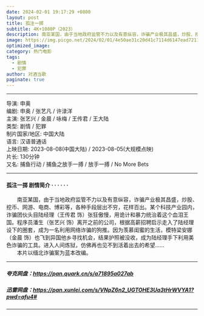 ```yaml
---
date: 2024-02-01 19:17:29 +0800
layout: post
title: 孤注一掷
subtitle: 4K+1080P（2023）
description: 南亚某国，由于当地政府监管不力以及有意纵容，诈骗产业极其昌盛，炒股、挖币、网游、电商、博彩等，各种手段层出不穷，花样百出。某个科技产业园内，诈骗团伙头目陆经理张狂傲慢，用诡计和暴力统治着这个血泪王国...
image: https://img.picgo.net/2024/02/01/4e50ae31c20d41c7114d6147ead72119d23215d9518170a4.webp
optimized_image:
category: 热门电影
tags:
  - 剧情
  - 犯罪
author: 对酒当歌
paginate: true
---
```


---

导演: 申奥  
编剧: 申奥 / 张艺凡 / 许渌洋  
主演: 张艺兴 / 金晨 / 咏梅 / 王传君 / 王大陆  
类型: 剧情 / 犯罪  
制片国家/地区: 中国大陆  
语言: 汉语普通话  
上映日期: 2023-08-08(中国大陆) / 2023-08-05(大规模点映)  
片长: 130分钟  
又名: 捕鱼行动 / 捕鱼之放手一搏 / 放手一搏 / No More Bets  

---

#### 孤注一掷 剧情简介 · · · · · ·

　　南亚某国，由于当地政府监管不力以及有意纵容，诈骗产业极其昌盛，炒股、挖币、网游、电商、博彩等，各种手段层出不穷，花样百出。某个科技产业园内，诈骗团伙头目陆经理（王传君 饰）张狂傲慢，用诡计和暴力统治着这个血泪王国。程序员潘生（张艺兴 饰）离开之前的公司，根据高薪招聘启示走入了陆经理设下的圈套，成为一名利用网络诈骗的狗推。因为羡慕闺蜜的生活，模特梁安娜（金晨 饰）也飞到异国他乡寻找机会，结果护照被没收，成为陆经理手下利用美色诈骗的工具。进入人间炼狱，仿佛再也见不到活着出去的希望……  
　　本片以缅北诈骗案为蓝本改编。

---

##### 夸克网盘：<https://pan.quark.cn/s/a71895a027ab>

##### 迅雷网盘：<https://pan.xunlei.com/s/VNpZ6n2_UGTOHE3Ua3tHrWVYA1?pwd=afu4#>

---
